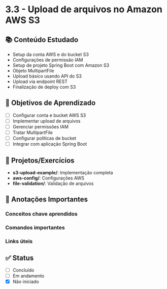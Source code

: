 # 3.3 - Upload de arquivos no Amazon AWS S3

## 📚 Conteúdo Estudado
- Setup da conta AWS e do bucket S3
- Configurações de permissão IAM
- Setup de projeto Spring Boot com Amazon S3
- Objeto MultipartFile
- Upload básico usando API do S3
- Upload via endpoint REST
- Finalização de deploy com S3

## 🎯 Objetivos de Aprendizado
- [ ] Configurar conta e bucket AWS S3
- [ ] Implementar upload de arquivos
- [ ] Gerenciar permissões IAM
- [ ] Tratar MultipartFile
- [ ] Configurar políticas de bucket
- [ ] Integrar com aplicação Spring Boot

## 🔧 Projetos/Exercícios
- **s3-upload-example/**: Implementação completa
- **aws-config/**: Configurações AWS
- **file-validation/**: Validação de arquivos

## 📝 Anotações Importantes
### Conceitos chave aprendidos


### Comandos importantes


### Links úteis



## ✅ Status
- [ ] Concluído
- [ ] Em andamento
- [x] Não iniciado
